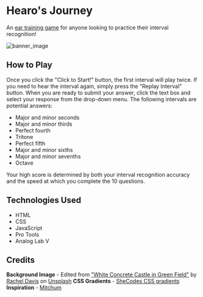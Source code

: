 # Hearo's Journey
An [ear training game](https://hearos-journey.onrender.com/) for anyone looking to practice their interval recognition!

![banner_image](https://i.imgur.com/zJUR1O2.png)

## How to Play
Once you click the "Click to Start!" button, the first interval will play twice. If you need to hear the interval again, simply press the "Replay Interval" button. When you are ready to submit your answer, click the text box and select your response from the drop-down menu. The following intervals are potential answers:

- Major and minor seconds
- Major and minor thirds
- Perfect fourth
- Tritone
- Perfect fifth
- Major and minor sixths
- Major and minor sevenths
- Octave

Your high score is determined by both your interval recognition accuracy and the speed at which you complete the 10 questions.

## Technologies Used
* HTML
* CSS
* JavaScript
* Pro Tools
* Analog Lab V

## Credits

**Background Image** - Edited from ["White Concrete Castle in Green Field"](https://unsplash.com/photos/tn2rBnvIl9I) by [Rachel Davis](https://unsplash.com/@rmaedavis) on [Unsplash](https://unsplash.com/)
**CSS Gradients** - [SheCodes CSS gradients](https://gradients.shecodes.io/)
**Inspiration** - [Mitchum](https://mitchum.blog/)